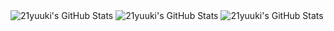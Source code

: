 <img src="https://github-readme-stats.vercel.app/api?username=21yuuki&theme=default&show_icons=true&hide_border=true&count_private=true" alt="21yuuki's GitHub Stats" />
<img src="https://github-readme-stats.vercel.app/api/top-langs/?username=21yuuki&theme=default&show_icons=true&hide_border=true&layout=compact" alt="21yuuki's GitHub Stats" />
<img src="https://github-readme-streak-stats.herokuapp.com/?user=21yuuki&theme=default&hide_border=true" alt="21yuuki's GitHub Stats" />
